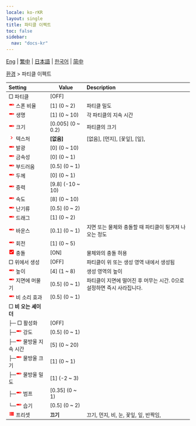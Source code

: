 ```yaml
---
locale: ko-rKR
layout: single
title: 파티클 이펙트
toc: false
sidebar:
  nav: "docs-kr"
---
```

[Eng](/dancexr/menu/2025.4/scene/particles) | [繁中](/tw/dancexr/menu/2025.4/scene/particles) | [日本語](/jp/dancexr/menu/2025.4/scene/particles) | [한국어](/kr/dancexr/menu/2025.4/scene/particles) | [简中](/zh/dancexr/menu/2025.4/scene/particles)

[환경](../menu#환경) > 파티클 이펙트



| Setting | Value | Description |
| :--- | --- | :--- |
|  □ 파티클| [OFF] | 
| <img src="/images/icon/ic_slider.png" alt="slider icon"/> 스폰 비율| [1] (0 ~ 2) | 파티클 밀도
| <img src="/images/icon/ic_slider.png" alt="slider icon"/> 생명| [1] (0 ~ 10) | 각 파티클의 지속 시간
| <img src="/images/icon/ic_slider.png" alt="slider icon"/> 크기| [0.005] (0 ~ 0.2) | 파티클의 크기
| <img src="/images/icon/ic_chevron.png" alt="chevron icon"/> 텍스처| **[없음]** | [없음], [먼지], [꽃잎], [잎],  |
| <img src="/images/icon/ic_slider.png" alt="slider icon"/> 발광| [0] (0 ~ 10) | 
| <img src="/images/icon/ic_slider.png" alt="slider icon"/> 금속성| [0] (0 ~ 1) | 
| <img src="/images/icon/ic_slider.png" alt="slider icon"/> 부드러움| [0.5] (0 ~ 1) | 
| <img src="/images/icon/ic_slider.png" alt="slider icon"/> 두께| [0] (0 ~ 1) | 
| <img src="/images/icon/ic_slider.png" alt="slider icon"/> 중력| [9.8] (-10 ~ 10) | 
| <img src="/images/icon/ic_slider.png" alt="slider icon"/> 속도| [8] (0 ~ 10) | 
| <img src="/images/icon/ic_slider.png" alt="slider icon"/> 난기류| [0.5] (0 ~ 2) | 
| <img src="/images/icon/ic_slider.png" alt="slider icon"/> 드래그| [1] (0 ~ 2) | 
| <img src="/images/icon/ic_slider.png" alt="slider icon"/> 바운스| [0.1] (0 ~ 1) | 지면 또는 물체와 충돌할 때 파티클이 튕겨져 나오는 정도
| <img src="/images/icon/ic_slider.png" alt="slider icon"/> 회전| [1] (0 ~ 5) | 
| <img src="/images/icon/ic_check_on.png" alt="check on icon"/> 충돌| [ON] | 물체와의 충돌 허용
|  □ 위에서 생성| [OFF] | 파티클이 위 또는 생성 영역 내에서 생성됨
| <img src="/images/icon/ic_slider.png" alt="slider icon"/> 높이| [4] (1 ~ 8) | 생성 영역의 높이
| <img src="/images/icon/ic_slider.png" alt="slider icon"/> 지면에 머물기| [0.5] (0 ~ 1) | 파티클이 지면에 떨어진 후 머무는 시간. 0으로 설정하면 즉시 사라집니다.
| <img src="/images/icon/ic_slider.png" alt="slider icon"/> 비 소리 효과| [0.5] (0 ~ 1) | 
|  □ <b>비 오는 셰이더</b>| | 
| ├─ □ 활성화| [OFF] | 
| ├─<img src="/images/icon/ic_slider.png" alt="slider icon"/> 강도| [0.5] (0 ~ 1) | 
| ├─<img src="/images/icon/ic_slider.png" alt="slider icon"/> 물방울 지속 시간| [5] (0 ~ 20) | 
| ├─<img src="/images/icon/ic_slider.png" alt="slider icon"/> 물방울 크기| [1] (0 ~ 1) | 
| ├─<img src="/images/icon/ic_slider.png" alt="slider icon"/> 물방울 밀도| [1] (-2 ~ 3) | 
| ├─<img src="/images/icon/ic_slider.png" alt="slider icon"/> 범프| [0.35] (0 ~ 1) | 
| └─<img src="/images/icon/ic_slider.png" alt="slider icon"/> 습기| [0.5] (0 ~ 2) | 
| <img src="/images/icon/ic_list.png" alt="list icon"/> 프리셋| **끄기** | 끄기, 먼지, 비, 눈, 꽃잎, 잎, 반짝임,  |

